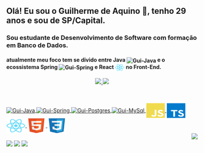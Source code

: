 ## Olá! Eu sou o Guilherme de Aquino 👋, tenho 29 anos e sou de SP/Capital.

### Sou estudante de Desenvolvimento de Software com formação em Banco de Dados.

#### atualmente meu foco tem se divido entre Java <img align="center" alt="Gui-Java" height="20" width="25" src="https://cdn.jsdelivr.net/gh/devicons/devicon/icons/java/java-original.svg" /> e o ecossistema Spring <img align="center" alt="Gui-Spring" height="20" width="25" src="https://cdn.jsdelivr.net/gh/devicons/devicon/icons/spring/spring-original.svg" /> e React <img align="center" alt="Gui-React" height="20" width="25" src="https://raw.githubusercontent.com/devicons/devicon/master/icons/react/react-original.svg"> no Front-End.

<div align="center">
  <a href="https://github.com/guilhermeAquinoDB">
  <img height="180em" src="https://github-readme-stats.vercel.app/api?username=guilhermeAquinoDB&show_icons=true&theme=dark&include_all_commits=true&count_private=true"/>
  <img height="180em" src="https://github-readme-stats.vercel.app/api/top-langs/?username=guilhermeAquinoDB&layout=compact&langs_count=7&theme=dark"/>
</div>
  
##
<div style="display: inline_block"><br>
  <img align="center" alt="Gui-Java" height="40" width="50" src="https://cdn.jsdelivr.net/gh/devicons/devicon/icons/java/java-original.svg" />
  <img align="center" alt="Gui-Spring" height="40" width="50" src="https://cdn.jsdelivr.net/gh/devicons/devicon/icons/spring/spring-original.svg" />
  <img align="center" alt="Gui-Postgres" height="40" width="50" src="https://cdn.jsdelivr.net/gh/devicons/devicon/icons/postgresql/postgresql-original.svg" />
  <img align="center" alt="Gui-MySql" height="40" width="50"  src="https://cdn.jsdelivr.net/gh/devicons/devicon/icons/mysql/mysql-original.svg" />
  <img align="center" alt="Gui-Js" height="40" width="50" src="https://raw.githubusercontent.com/devicons/devicon/master/icons/javascript/javascript-plain.svg">
  <img align="center" alt="Gui-Ts" height="40" width="50" src="https://raw.githubusercontent.com/devicons/devicon/master/icons/typescript/typescript-plain.svg">
  <img align="center" alt="Gui-React" height="40" width="50" src="https://raw.githubusercontent.com/devicons/devicon/master/icons/react/react-original.svg">
  <img align="center" alt="Gui-HTML" height="40" width="50" src="https://raw.githubusercontent.com/devicons/devicon/master/icons/html5/html5-original.svg">
  <img align="center" alt="Gui-CSS" height="40" width="50" src="https://raw.githubusercontent.com/devicons/devicon/master/icons/css3/css3-original.svg">
  
</div>
  
 <div align="right">
  <img src="https://emojipedia-us.s3.dualstack.us-west-1.amazonaws.com/thumbs/160/samsung/265/technologist-medium-dark-skin-tone_1f9d1-1f3fe-200d-1f4bb.png">
 </div>
 
  
<div>
   <a href="https://www.linkedin.com/in/guilherme-de-aquino-dev/" target="_blank"><img src="https://img.shields.io/badge/-LinkedIn-%230077B5?style=for-the-badge&logo=linkedin&logoColor=white" target="_blank"></a> 
  <a href = "mailto:guilhermeaqui@gmail.com"><img src="https://img.shields.io/badge/-Gmail-%23333?style=for-the-badge&logo=gmail&logoColor=white" target="_blank"></a>
  <a href="https://instagram.com/guilherme-de-aquino" target="_blank"><img src="https://img.shields.io/badge/-Instagram-%23E4405F?style=for-the-badge&logo=instagram&logoColor=white" target="_blank"><a/>
</div>
